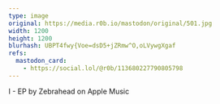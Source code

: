 ```yaml
---
type: image
original: https://media.r0b.io/mastodon/original/501.jpg
width: 1200
height: 1200
blurhash: UBPT4fwy{Voe=dsD5+jZRmw^O,oLVywgXgaf
refs:
  mastodon_card:
    - https://social.lol/@r0b/113680227790805798
---
```


I - EP by Zebrahead on Apple Music
